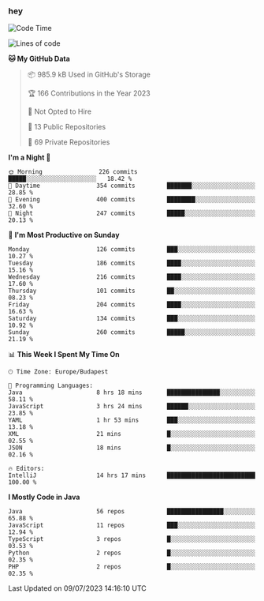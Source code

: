### hey

<!--START_SECTION:waka-->
![Code Time](http://img.shields.io/badge/Code%20Time-929%20hrs%2045%20mins-blue)

![Lines of code](https://img.shields.io/badge/From%20Hello%20World%20I%27ve%20Written-990.8%20thousand%20lines%20of%20code-blue)

**🐱 My GitHub Data** 

> 📦 985.9 kB Used in GitHub's Storage 
 > 
> 🏆 166 Contributions in the Year 2023
 > 
> 🚫 Not Opted to Hire
 > 
> 📜 13 Public Repositories 
 > 
> 🔑 69 Private Repositories 
 > 
**I'm a Night 🦉** 

```text
🌞 Morning                226 commits         █████░░░░░░░░░░░░░░░░░░░░   18.42 % 
🌆 Daytime                354 commits         ███████░░░░░░░░░░░░░░░░░░   28.85 % 
🌃 Evening                400 commits         ████████░░░░░░░░░░░░░░░░░   32.60 % 
🌙 Night                  247 commits         █████░░░░░░░░░░░░░░░░░░░░   20.13 % 
```
📅 **I'm Most Productive on Sunday** 

```text
Monday                   126 commits         ███░░░░░░░░░░░░░░░░░░░░░░   10.27 % 
Tuesday                  186 commits         ████░░░░░░░░░░░░░░░░░░░░░   15.16 % 
Wednesday                216 commits         ████░░░░░░░░░░░░░░░░░░░░░   17.60 % 
Thursday                 101 commits         ██░░░░░░░░░░░░░░░░░░░░░░░   08.23 % 
Friday                   204 commits         ████░░░░░░░░░░░░░░░░░░░░░   16.63 % 
Saturday                 134 commits         ███░░░░░░░░░░░░░░░░░░░░░░   10.92 % 
Sunday                   260 commits         █████░░░░░░░░░░░░░░░░░░░░   21.19 % 
```


📊 **This Week I Spent My Time On** 

```text
🕑︎ Time Zone: Europe/Budapest

💬 Programming Languages: 
Java                     8 hrs 18 mins       ███████████████░░░░░░░░░░   58.11 % 
JavaScript               3 hrs 24 mins       ██████░░░░░░░░░░░░░░░░░░░   23.85 % 
YAML                     1 hr 53 mins        ███░░░░░░░░░░░░░░░░░░░░░░   13.18 % 
XML                      21 mins             █░░░░░░░░░░░░░░░░░░░░░░░░   02.55 % 
JSON                     18 mins             █░░░░░░░░░░░░░░░░░░░░░░░░   02.16 % 

🔥 Editors: 
IntelliJ                 14 hrs 17 mins      █████████████████████████   100.00 % 
```

**I Mostly Code in Java** 

```text
Java                     56 repos            ████████████████░░░░░░░░░   65.88 % 
JavaScript               11 repos            ███░░░░░░░░░░░░░░░░░░░░░░   12.94 % 
TypeScript               3 repos             █░░░░░░░░░░░░░░░░░░░░░░░░   03.53 % 
Python                   2 repos             █░░░░░░░░░░░░░░░░░░░░░░░░   02.35 % 
PHP                      2 repos             █░░░░░░░░░░░░░░░░░░░░░░░░   02.35 % 
```




 Last Updated on 09/07/2023 14:16:10 UTC
<!--END_SECTION:waka-->
